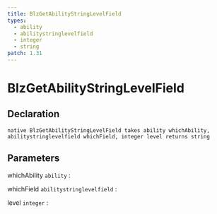 ```yaml
---
title: BlzGetAbilityStringLevelField
types:
  - ability
  - abilitystringlevelfield
  - integer
  - string
patch: 1.31
---
```


# BlzGetAbilityStringLevelField

## Declaration

```jass
native BlzGetAbilityStringLevelField takes ability whichAbility, abilitystringlevelfield whichField, integer level returns string
```

## Parameters
whichAbility `ability`
: 

whichField `abilitystringlevelfield`
: 

level `integer`
: 
